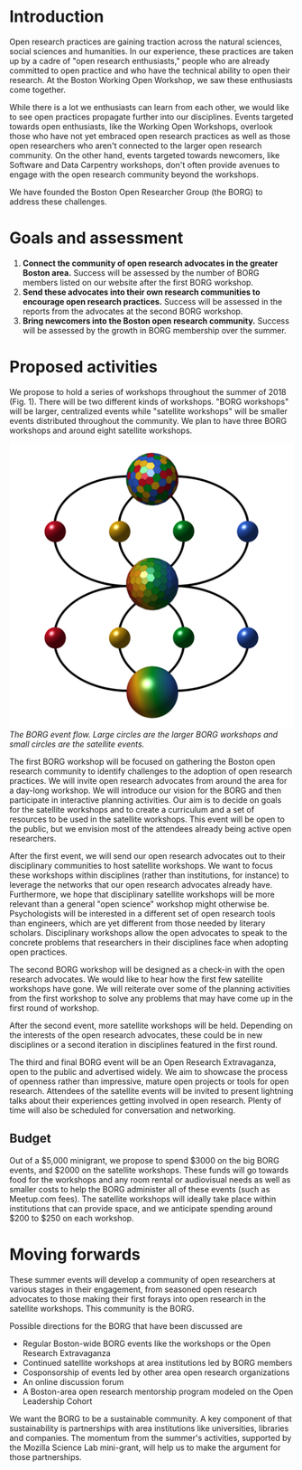 # Introduction

Open research practices are gaining traction across the natural sciences, social sciences and humanities. In our experience, these practices are taken up by a cadre of "open research enthusiasts," people who are already committed to open practice and who have the technical ability to open their research. At the Boston Working Open Workshop, we saw these enthusiasts come together.

While there is a lot we enthusiasts can learn from each other, we would like to see open practices propagate further into our disciplines. Events targeted towards open enthusiasts, like the Working Open Workshops, overlook those who have not yet embraced open research practices as well as those open researchers who aren't connected to the larger open research community. On the other hand, events targeted towards newcomers, like Software and Data Carpentry workshops, don't often provide avenues to engage with the open research community beyond the workshops.

We have founded the Boston Open Researcher Group (the BORG) to address these challenges. 

# Goals and assessment

1. **Connect the community of open research advocates in the greater Boston area.** Success will be assessed by the number of BORG members listed on our website after the first BORG workshop.
2. **Send these advocates into their own research communities to encourage open research practices.** Success will be assessed in the reports from the advocates at the second BORG workshop.
3. **Bring newcomers into the Boston open research community.** Success will be assessed by the growth in BORG membership over the summer. 

# Proposed activities

We propose to hold a series of workshops throughout the summer of 2018 (Fig. 1). There will be two different kinds of workshops. "BORG workshops" will be larger, centralized events while "satellite workshops" will be smaller events distributed throughout the community. We plan to have three BORG workshops and around eight satellite workshops.

![The BORG event flow. Large circles are the larger BORG workshops and small circles represent the satellite workshops. The colors indicate different disciplines.](/data/borgEventFlow.png)
_The BORG event flow. Large circles are the larger BORG workshops and small circles are the satellite events._   

The first BORG workshop will be focused on gathering the Boston open research community to identify challenges to the adoption of open research practices. We will invite open research advocates from around the area for a day-long workshop. We will introduce our vision for the BORG and then participate in interactive planning activities. Our aim is to decide on goals for the satellite workshops and to create a curriculum and a set of resources to be used in the satellite workshops. This event will be open to the public, but we envision most of the attendees already being active open researchers. 

After the first event, we will send our open research advocates out to their disciplinary communities to host satellite workshops. We want to focus these workshops within disciplines (rather than institutions, for instance) to leverage the networks that our open research advocates already have. Furthermore, we hope that disciplinary satellite workshops will be more relevant than a general "open science" workshop might otherwise be. Psychologists will be interested in a different set of open research tools than engineers, which are yet different from those needed by literary scholars. Disciplinary workshops allow the open advocates to speak to the concrete problems that researchers in their disciplines face when adopting open practices.

The second BORG workshop will be designed as a check-in with the open research advocates. We would like to hear how the first few satellite workshops have gone. We will reiterate over some of the planning activities from the first workshop to solve any problems that may have come up in the first round of workshop.

After the second event, more satellite workshops will be held. Depending on the interests of the open research advocates, these could be in new disciplines or a second iteration in disciplines featured in the first round.

The third and final BORG event will be an Open Research Extravaganza, open to the public and advertised widely. We aim to showcase the process of openness rather than impressive, mature open projects or tools for open research. Attendees of the satellite events will be invited to present lightning talks about their experiences getting involved in open research. Plenty of time will also be scheduled for conversation and networking.

## Budget

Out of a $5,000 minigrant, we propose to spend $3000 on the big BORG events, and $2000 on the satellite workshops. These funds will go towards food for the workshops and any room rental or audiovisual needs as well as smaller costs to help the BORG administer all of these events (such as Meetup.com fees). The satellite workshops will ideally take place within institutions that can provide space, and we anticipate spending around $200 to $250 on each workshop.

# Moving forwards

These summer events will develop a community of open researchers at various stages in their engagement, from seasoned open research advocates to those making their first forays into open research in the satellite workshops. This community is the BORG. 

Possible directions for the BORG that have been discussed are

- Regular Boston-wide BORG events like the workshops or the Open Research Extravaganza
- Continued satellite workshops at area institutions led by BORG members
- Cosponsorship of events led by other area open research organizations
- An online discussion forum
- A Boston-area open research mentorship program modeled on the Open Leadership Cohort

We want the BORG to be a sustainable community. A key component of that sustainability is partnerships with area institutions like universities, libraries and companies. The momentum from the summer's activities, supported by the Mozilla Science Lab mini-grant, will help us to make the argument for those partnerships.




